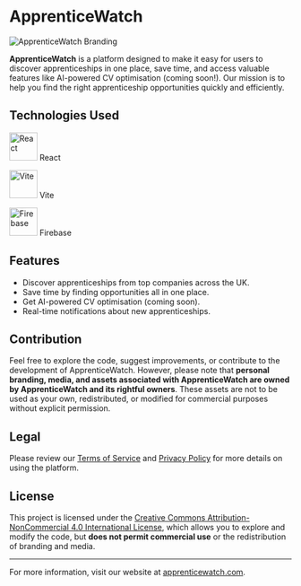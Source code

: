 # ApprenticeWatch

![ApprenticeWatch Branding](https://apprenticewatch.com/media/apprentice-watch.png)

**ApprenticeWatch** is a platform designed to make it easy for users to discover apprenticeships in one place, save time, and access valuable features like AI-powered CV optimisation (coming soon!). Our mission is to help you find the right apprenticeship opportunities quickly and efficiently.

## Technologies Used

<img src="https://upload.wikimedia.org/wikipedia/commons/a/a7/React-icon.svg" alt="React" width="50" height="50"/> React

<img src="https://vitejs.dev/logo.svg" alt="Vite" width="50" height="50"/> Vite

<img src="https://firebase.google.com/static/images/brand-guidelines/logo-logomark.png" alt="Firebase" width="50" height="50"/> Firebase

## Features

- Discover apprenticeships from top companies across the UK.
- Save time by finding opportunities all in one place.
- Get AI-powered CV optimisation (coming soon).
- Real-time notifications about new apprenticeships.

## Contribution

Feel free to explore the code, suggest improvements, or contribute to the development of ApprenticeWatch. However, please note that **personal branding, media, and assets associated with ApprenticeWatch are owned by ApprenticeWatch and its rightful owners**. These assets are not to be used as your own, redistributed, or modified for commercial purposes without explicit permission.

## Legal

Please review our [Terms of Service](https://apprenticewatch.com/terms) and [Privacy Policy](https://apprenticewatch.com/privacy) for more details on using the platform.

## License

This project is licensed under the [Creative Commons Attribution-NonCommercial 4.0 International License](https://creativecommons.org/licenses/by-nc/4.0/), which allows you to explore and modify the code, but **does not permit commercial use** or the redistribution of branding and media.

---

For more information, visit our website at [apprenticewatch.com](https://apprenticewatch.com).
